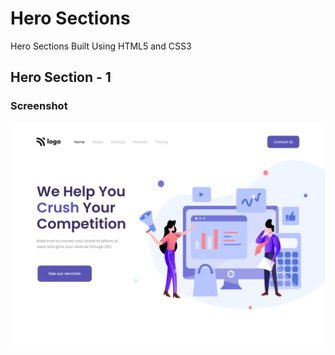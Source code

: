 # Hero Sections
Hero Sections Built Using HTML5 and CSS3

## Hero Section - 1

### Screenshot

![Project-1](Project_1/output.png)